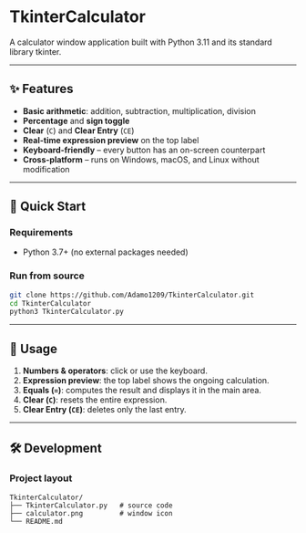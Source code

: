 TkinterCalculator
=================

A calculator window application built with Python 3.11 and its standard library tkinter.

---

## ✨ Features
- **Basic arithmetic**: addition, subtraction, multiplication, division  
- **Percentage** and **sign toggle**  
- **Clear** (`C`) and **Clear Entry** (`CE`)  
- **Real-time expression preview** on the top label  
- **Keyboard-friendly** – every button has an on-screen counterpart  
- **Cross-platform** – runs on Windows, macOS, and Linux without modification  

---

## 🚀 Quick Start

### Requirements
- Python 3.7+ (no external packages needed)

### Run from source
```bash
git clone https://github.com/Adamo1209/TkinterCalculator.git
cd TkinterCalculator
python3 TkinterCalculator.py
```

---

## 📸 Usage

1. **Numbers & operators**: click or use the keyboard.  
2. **Expression preview**: the top label shows the ongoing calculation.  
3. **Equals (`=`)**: computes the result and displays it in the main area.  
4. **Clear (`C`)**: resets the entire expression.  
5. **Clear Entry (`CE`)**: deletes only the last entry.  

---

## 🛠️ Development

### Project layout
```
TkinterCalculator/
├── TkinterCalculator.py   # source code
├── calculator.png         # window icon
└── README.md
```